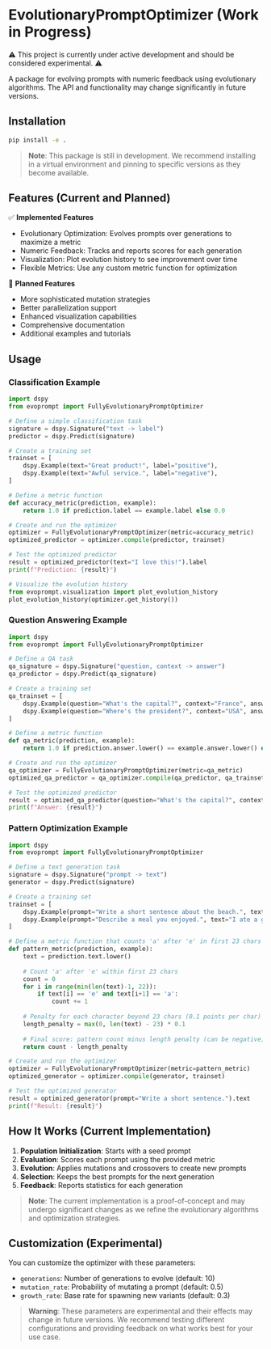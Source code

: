# EvolutionaryPromptOptimizer (Work in Progress)

⚠️ This project is currently under active development and should be considered experimental. ⚠️

A package for evolving prompts with numeric feedback using evolutionary algorithms. The API and functionality may change significantly in future versions.

## Installation

```bash
pip install -e .
```

> **Note**: This package is still in development. We recommend installing in a virtual environment and pinning to specific versions as they become available.

## Features (Current and Planned)

✅ **Implemented Features**
- Evolutionary Optimization: Evolves prompts over generations to maximize a metric
- Numeric Feedback: Tracks and reports scores for each generation
- Visualization: Plot evolution history to see improvement over time
- Flexible Metrics: Use any custom metric function for optimization

🚧 **Planned Features**
- More sophisticated mutation strategies
- Better parallelization support
- Enhanced visualization capabilities
- Comprehensive documentation
- Additional examples and tutorials

## Usage

### Classification Example

```python
import dspy
from evoprompt import FullyEvolutionaryPromptOptimizer

# Define a simple classification task
signature = dspy.Signature("text -> label")
predictor = dspy.Predict(signature)

# Create a training set
trainset = [
    dspy.Example(text="Great product!", label="positive"),
    dspy.Example(text="Awful service.", label="negative"),
]

# Define a metric function
def accuracy_metric(prediction, example):
    return 1.0 if prediction.label == example.label else 0.0

# Create and run the optimizer
optimizer = FullyEvolutionaryPromptOptimizer(metric=accuracy_metric)
optimized_predictor = optimizer.compile(predictor, trainset)

# Test the optimized predictor
result = optimized_predictor(text="I love this!").label
print(f"Prediction: {result}")

# Visualize the evolution history
from evoprompt.visualization import plot_evolution_history
plot_evolution_history(optimizer.get_history())
```

### Question Answering Example

```python
import dspy
from evoprompt import FullyEvolutionaryPromptOptimizer

# Define a QA task
qa_signature = dspy.Signature("question, context -> answer")
qa_predictor = dspy.Predict(qa_signature)

# Create a training set
qa_trainset = [
    dspy.Example(question="What's the capital?", context="France", answer="Paris"),
    dspy.Example(question="Where's the president?", context="USA", answer="Washington DC"),
]

# Define a metric function
def qa_metric(prediction, example):
    return 1.0 if prediction.answer.lower() == example.answer.lower() else 0.0

# Create and run the optimizer
qa_optimizer = FullyEvolutionaryPromptOptimizer(metric=qa_metric)
optimized_qa_predictor = qa_optimizer.compile(qa_predictor, qa_trainset)

# Test the optimized predictor
result = optimized_qa_predictor(question="What's the capital?", context="Brazil").answer
print(f"Answer: {result}")
```

### Pattern Optimization Example

```python
import dspy
from evoprompt import FullyEvolutionaryPromptOptimizer

# Define a text generation task
signature = dspy.Signature("prompt -> text")
generator = dspy.Predict(signature)

# Create a training set
trainset = [
    dspy.Example(prompt="Write a short sentence about the beach.", text="The beach was peaceful."),
    dspy.Example(prompt="Describe a meal you enjoyed.", text="I ate a great meal yesterday."),
]

# Define a metric function that counts 'a' after 'e' in first 23 chars and penalizes length
def pattern_metric(prediction, example):
    text = prediction.text.lower()
    
    # Count 'a' after 'e' within first 23 chars
    count = 0
    for i in range(min(len(text)-1, 22)):
        if text[i] == 'e' and text[i+1] == 'a':
            count += 1
    
    # Penalty for each character beyond 23 chars (0.1 points per char)
    length_penalty = max(0, len(text) - 23) * 0.1
    
    # Final score: pattern count minus length penalty (can be negative)
    return count - length_penalty

# Create and run the optimizer
optimizer = FullyEvolutionaryPromptOptimizer(metric=pattern_metric)
optimized_generator = optimizer.compile(generator, trainset)

# Test the optimized generator
result = optimized_generator(prompt="Write a short sentence.").text
print(f"Result: {result}")
```

## How It Works (Current Implementation)

1. **Population Initialization**: Starts with a seed prompt
2. **Evaluation**: Scores each prompt using the provided metric
3. **Evolution**: Applies mutations and crossovers to create new prompts
4. **Selection**: Keeps the best prompts for the next generation
5. **Feedback**: Reports statistics for each generation

> **Note**: The current implementation is a proof-of-concept and may undergo significant changes as we refine the evolutionary algorithms and optimization strategies.

## Customization (Experimental)

You can customize the optimizer with these parameters:

- `generations`: Number of generations to evolve (default: 10)
- `mutation_rate`: Probability of mutating a prompt (default: 0.5)
- `growth_rate`: Base rate for spawning new variants (default: 0.3)

> **Warning**: These parameters are experimental and their effects may change in future versions. We recommend testing different configurations and providing feedback on what works best for your use case.
